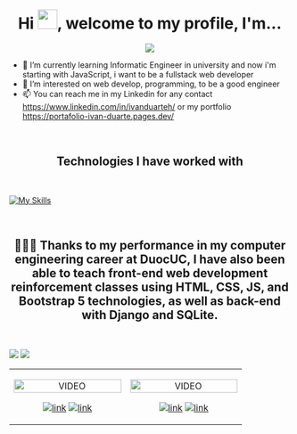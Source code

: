 <h1 align="center">Hi <img src="https://media.giphy.com/media/hvRJCLFzcasrR4ia7z/giphy.gif" width="35">, welcome to my profile, I'm... </h1>
<p align="center">
  <img src="https://i.imgur.com/pxTEkM1.png">
</p>


- 🌱 I’m currently learning Informatic Engineer in university and now i'm starting with JavaScript, i want to be a fullstack web developer
- 💞️ I’m interested on web develop, programming, to be a good engineer
- 📫 You can reach me in my Linkedin for any contact https://www.linkedin.com/in/ivanduarteh/ or my portfolio https://portafolio-ivan-duarte.pages.dev/

<br>

<h2 align="center">
  Technologies I have worked with
</h2>

<br>

[![My Skills](https://skillicons.dev/icons?i=html,css,js,react,tailwind,bootstrap,django,aws,sqlite,mysql)](https://skillicons.dev)

<br>



<h2 align="center">👨🏻‍💻 Thanks to my performance in my computer engineering career at DuocUC, I have also been able to teach front-end web development reinforcement classes using HTML, CSS, JS, and Bootstrap 5 technologies, as well as back-end with Django and SQLite.</h2>

<table align="center" >
<tr border="none">
  <td width="25%" align="center">
    <p align="center">
     <a href="https://youtu.be/iom8QlFf_nE?si=vIDcczCnG5u_b4eJ" title="Go to Source">
        <img align="center" width=100% src="https://i.imgur.com/VvOh5cG.png"   alt="VIDEO" /></a>
      </p>
    <p align="center">
        <a href="https://youtu.be/iom8QlFf_nE?si=vIDcczCnG5u_b4eJ" target="blank"><img align="center" src="https://img.shields.io/badge/YouTube-FF0000?style=for-the-badge&logo=youtube&logoColor=white" alt="link"  /></a>
      <a href="https://github.com/Reaien/Curso_FULL_STACK01" target="blank"><img align="center" src="https://img.shields.io/badge/GitHub-100000?style=for-the-badge&logo=github&logoColor=white" alt="link" /></a>
    </p>       
</td>
<td width="25%" align="center">
    <p align="center">
     <a href="https://youtu.be/ec58N9Q_JEs?si=6Idry9OW7-ev9H3f" title="Go to Source">
        <img align="center" width=100% src="https://i.imgur.com/Fa6Ilx4.png"   alt="VIDEO" /></a>
      </p>
    <p align="center">
        <a href="https://youtu.be/ec58N9Q_JEs?si=6Idry9OW7-ev9H3f" target="blank"><img align="center" src="https://img.shields.io/badge/YouTube-FF0000?style=for-the-badge&logo=youtube&logoColor=white" alt="link"  /></a>
      <a href="https://github.com/Reaien/Curso_FULL_STACK02" target="blank"><img align="center" src="https://img.shields.io/badge/GitHub-100000?style=for-the-badge&logo=github&logoColor=white" alt="link" /></a>
    </p>       
</td>

<br>

<p display="flex">
  <img src="https://github-readme-streak-stats.herokuapp.com/?user=Reaien&theme=monokai&hide_border=false"> 
  <img src="https://github-readme-stats.vercel.app/api/top-langs/?username=Reaien&theme=monokai&show_icons=true&hide_border=false&layout=compact">
</p>




<!---
Reaien/Reaien is a ✨ special ✨ repository because its `README.md` (this file) appears on your GitHub profile.
You can click the Preview link to take a look at your changes.
--->

